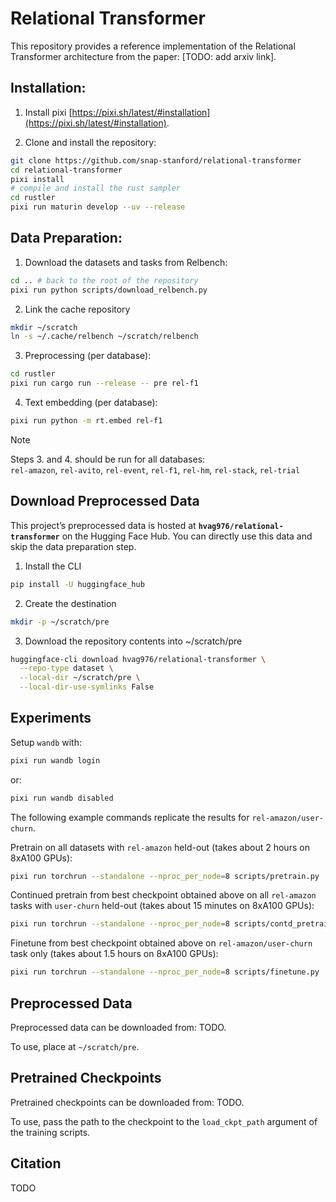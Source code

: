 # Relational Transformer

This repository provides a reference implementation
of the Relational Transformer architecture
from the paper: [TODO: add arxiv link].


## Installation:

1. Install pixi [https://pixi.sh/latest/#installation](https://pixi.sh/latest/#installation).

2. Clone and install the repository:
```bash
git clone https://github.com/snap-stanford/relational-transformer
cd relational-transformer
pixi install
# compile and install the rust sampler
cd rustler
pixi run maturin develop --uv --release
```


## Data Preparation:

1. Download the datasets and tasks from Relbench:
```bash
cd .. # back to the root of the repository
pixi run python scripts/download_relbench.py
```

2. Link the cache repository
```bash
mkdir ~/scratch
ln -s ~/.cache/relbench ~/scratch/relbench
```

3. Preprocessing (per database):
```bash
cd rustler
pixi run cargo run --release -- pre rel-f1
```

4. Text embedding (per database):

```bash
pixi run python -m rt.embed rel-f1
```

> [!NOTE]
> Steps 3. and 4. should be run for all databases: \
> `rel-amazon`, `rel-avito`, `rel-event`, `rel-f1`, `rel-hm`, `rel-stack`, `rel-trial`

## Download Preprocessed Data
This project’s preprocessed data is hosted at **`hvag976/relational-transformer`** on the Hugging Face Hub. You can directly use this data and skip the data preparation step.

1. Install the CLI
```bash
pip install -U huggingface_hub
```

2. Create the destination
```bash
mkdir -p ~/scratch/pre
```

3. Download the repository contents into ~/scratch/pre
```bash
huggingface-cli download hvag976/relational-transformer \
  --repo-type dataset \
  --local-dir ~/scratch/pre \
  --local-dir-use-symlinks False
```  

## Experiments

Setup `wandb` with:
```bash
pixi run wandb login
```
or:
```bash
pixi run wandb disabled
```

The following example commands replicate the results for `rel-amazon/user-churn`.

Pretrain on all datasets with `rel-amazon` held-out
(takes about 2 hours on 8xA100 GPUs):
```bash
pixi run torchrun --standalone --nproc_per_node=8 scripts/pretrain.py
```

Continued pretrain
from best checkpoint obtained above
on all `rel-amazon` tasks
with `user-churn` held-out
(takes about 15 minutes on 8xA100 GPUs):
```bash
pixi run torchrun --standalone --nproc_per_node=8 scripts/contd_pretrain.py
```

Finetune
from best checkpoint obtained above
on `rel-amazon/user-churn` task only
(takes about 1.5 hours on 8xA100 GPUs):
```bash
pixi run torchrun --standalone --nproc_per_node=8 scripts/finetune.py
```


## Preprocessed Data

Preprocessed data can be downloaded from: TODO.

To use, place at `~/scratch/pre`.


## Pretrained Checkpoints

Pretrained checkpoints can be downloaded from: TODO.

To use, pass the path to the checkpoint to the `load_ckpt_path` argument
of the training scripts.


## Citation

TODO


